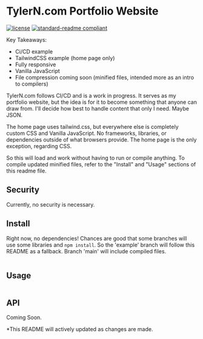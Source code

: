 # TylerN.com Portfolio Website

[![license](https://img.shields.io/github/license/:tynielsen/:repo.svg)](LICENSE)
[![standard-readme compliant](https://img.shields.io/badge/readme%20style-standard-brightgreen.svg?style=flat-square)](https://github.com/RichardLitt/standard-readme)

Key Takeaways:
- Ci/CD example
- TailwindCSS example (home page only)
- Fully responsive
- Vanilla JavaScript
- File compression coming soon (minified files, intended more as an intro to compilers)

TylerN.com follows CI/CD and is a work in progress. It serves as my portfolio website, but the idea is for it to become something that anyone can draw from. I'll decide how best to handle content that only I need. Maybe JSON.

The home page uses tailwind.css, but everywhere else is completely custom CSS and Vanilla JavaScript. No frameworks, libraries, or dependencies outside of what browsers provide. The home page is the only exception, regarding CSS.

So this will load and work without having to run or compile anything. To compile updated minified files, refer to the "Install" and "Usage" sections of this readme file.

## Security
Currently, no security is necessary.

## Install
Right now, no dependencies! Chances are good that some branches will use some libraries and `npm install`. So the 'example' branch will follow this README as a fallback. Branch 'main' will include compiled files.

```
```

## Usage

```
```

## API
Coming Soon.

*This README will actively updated as changes are made.
